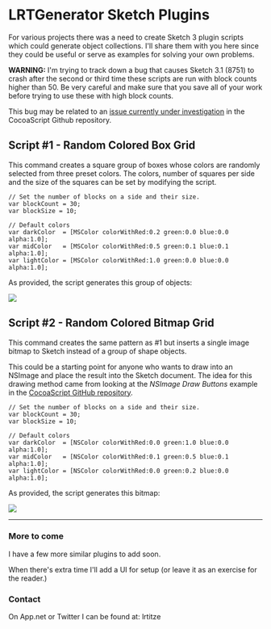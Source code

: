 # LRTGenerator Sketch Plugins

For various projects there was a need to create Sketch 3 plugin scripts which could generate object collections. I'll share them with you here since they could be useful or serve as examples for solving your own problems.

**WARNING:** I'm trying to track down a bug that causes Sketch 3.1 (8751) to crash after the second or third time these scripts are run with block counts higher than 50. Be very careful and make sure that you save all of your work before trying to use these with high block counts.

This bug may be related to an [issue currently under investigation](https://github.com/ccgus/CocoaScript/issues/8) in the CocoaScript Github repository.

## Script #1 - Random Colored Box Grid

This command creates a square group of boxes whose colors are randomly selected from three preset colors. The colors, number of squares per side and the size of the squares can be set by modifying the script.

```
// Set the number of blocks on a side and their size.
var blockCount = 30;
var blockSize = 10;

// Default colors
var darkColor  = [MSColor colorWithRed:0.2 green:0.0 blue:0.0 alpha:1.0];
var midColor   = [MSColor colorWithRed:0.5 green:0.1 blue:0.1 alpha:1.0];
var lightColor = [MSColor colorWithRed:1.0 green:0.0 blue:0.0 alpha:1.0];
```

As provided, the script generates this group of objects:

![](http://lrtitze.github.io/Sketch-Plugins-LRTGenerators/images/RandomNoiseBox.png)


## Script #2 - Random Colored Bitmap Grid

This command creates the same pattern as #1 but inserts a single image bitmap to Sketch instead of a group of shape objects.

This could be a starting point for anyone who wants to draw into an NSImage and place the result into the Sketch document. The idea for this drawing method came from looking at the *NSImage Draw Buttons* example in the [CocoaScript GitHub repository](https://github.com/ccgus/CocoaScript).

```
// Set the number of blocks on a side and their size.
var blockCount = 30;
var blockSize = 10;

// Default colors
var darkColor  = [NSColor colorWithRed:0.0 green:1.0 blue:0.0 alpha:1.0];
var midColor   = [NSColor colorWithRed:0.1 green:0.5 blue:0.1 alpha:1.0];
var lightColor = [NSColor colorWithRed:0.0 green:0.2 blue:0.0 alpha:1.0];
```

As provided, the script generates this bitmap:

![](http://lrtitze.github.io/Sketch-Plugins-LRTGenerators/images/RandomNoiseBitmap.png)

---

### More to come

I have a few more similar plugins to add soon.

When there's extra time I'll add a UI for setup (or leave it as an exercise for the reader.)

### Contact
On App.net or Twitter I can be found at: lrtitze
